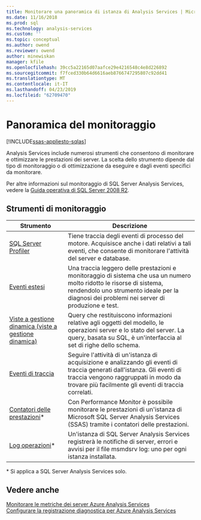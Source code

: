 ```yaml
---
title: Monitorare una panoramica di istanza di Analysis Services | Microsoft Docs
ms.date: 11/16/2018
ms.prod: sql
ms.technology: analysis-services
ms.custom: ''
ms.topic: conceptual
ms.author: owend
ms.reviewer: owend
author: minewiskan
manager: kfile
ms.openlocfilehash: 39cc5a22165d07aafce29e4216548c4e8d226892
ms.sourcegitcommit: f7fced330b64d6616aeb8766747295807c92dd41
ms.translationtype: MT
ms.contentlocale: it-IT
ms.lasthandoff: 04/23/2019
ms.locfileid: "62709470"
---
```

# <a name="monitoring-overview"></a>Panoramica del monitoraggio
[!INCLUDE[ssas-appliesto-sqlas](../../includes/ssas-appliesto-sqlas-all-aas.md)]

Analysis Services include numerosi strumenti che consentono di monitorare e ottimizzare le prestazioni dei server. La scelta dello strumento dipende dal tipo di monitoraggio o di ottimizzazione da eseguire e dagli eventi specifici da monitorare.

Per altre informazioni sul monitoraggio di SQL Server Analysis Services, vedere la [Guida operativa di SQL Server 2008 R2](http://go.microsoft.com/fwlink/?LinkID=225539).  
  
## <a name="monitoring-tools"></a>Strumenti di monitoraggio  

|Strumento  |Descrizione  |
|---------|---------|
|[SQL Server Profiler](../../analysis-services/instances/use-sql-server-profiler-to-monitor-analysis-services.md)      |   Tiene traccia degli eventi di processo del motore. Acquisisce anche i dati relativi a tali eventi, che consente di monitorare l'attività del server e database.      |
| [Eventi estesi](../../analysis-services/instances/monitor-analysis-services-with-sql-server-extended-events.md)     |   Una traccia leggero delle prestazioni e monitoraggio di sistema che usa un numero molto ridotto le risorse di sistema, rendendolo uno strumento ideale per la diagnosi dei problemi nei server di produzione e test.       |
| [Viste a gestione dinamica &#40;viste a gestione dinamica&#41;](../../analysis-services/instances/use-dynamic-management-views-dmvs-to-monitor-analysis-services.md)      |   Query che restituiscono informazioni relative agli oggetti del modello, le operazioni server e lo stato del server. La query, basata su SQL, è un'interfaccia al set di righe dello schema.      |
| [Eventi di traccia](https://docs.microsoft.com/bi-reference/trace-events/analysis-services-trace-events)     |  Seguire l'attività di un'istanza di acquisizione e analizzando gli eventi di traccia generati dall'istanza. Gli eventi di traccia vengono raggruppati in modo da trovare più facilmente gli eventi di traccia correlati.        |
|   [Contatori delle prestazioni](../../analysis-services/instances/performance-counters-ssas.md)\*    |    Con Performance Monitor è possibile monitorare le prestazioni di un'istanza di Microsoft SQL Server Analysis Services (SSAS) tramite i contatori delle prestazioni.     |
|[Log operazioni](../../analysis-services/instances/performance-counters-ssas.md)\*|Un'istanza di SQL Server Analysis Services registrerà le notifiche di server, errori e avvisi per il file msmdsrv log: uno per ogni istanza installata. |

\* Si applica a SQL Server Analysis Services solo.

## <a name="see-also"></a>Vedere anche

[Monitorare le metriche dei server Azure Analysis Services](https://docs.microsoft.com/azure/analysis-services/analysis-services-monitor)   
[Configurare la registrazione diagnostica per Azure Analysis Services](https://docs.microsoft.com/azure/analysis-services/analysis-services-logging)
